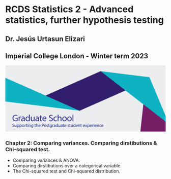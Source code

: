 # RCDS Statistics 2 - Advanced statistics, further hypothesis testing

## Dr. Jesús Urtasun Elizari

## Imperial College London - Winter term 2023

<img src="/readme_figures/grad-school-logo.png">

### Chapter 2: Comparing variances. Comparing dirstibutions & Chi-squared test.

- Comparing variances & ANOVA. 
- Comparing dirstibutions over a categorical variable.
- The Chi-squared test and Chi-squared distribution.